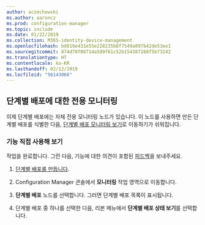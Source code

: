 ```yaml
---
author: aczechowski
ms.author: aaroncz
ms.prod: configuration-manager
ms.topic: include
ms.date: 01/22/2019
ms.collection: M365-identity-device-management
ms.openlocfilehash: bd819e431e55e228235b8f7549a097b42de53ee1
ms.sourcegitcommit: 874d78f08714a509f61c52b154387268f5b73242
ms.translationtype: HT
ms.contentlocale: ko-KR
ms.lasthandoff: 02/12/2019
ms.locfileid: "56143066"
---
```

## <a name="bkmk_pod"></a> 단계별 배포에 대한 전용 모니터링
<!--3555949-->

이제 단계별 배포에는 자체 전용 모니터링 노드가 있습니다. 이 노드를 사용하면 만든 단계별 배포를 식별한 다음, [단계별 배포 모니터링 보기](/sccm/osd/deploy-use/manage-monitor-phased-deployments#bkmk_monitor)로 이동하기가 쉬워집니다.


### <a name="try-it-out"></a>기능 직접 사용해 보기

작업을 완료합니다. 그런 다음, 기능에 대한 의견이 포함된 [피드백](/sccm/core/understand/find-help#product-feedback)을 보내주세요.

1. [단계별 배포를 만듭니다](/sccm/osd/deploy-use/create-phased-deployment-for-task-sequence).  

2. Configuration Manager 콘솔에서 **모니터링** 작업 영역으로 이동합니다.  

3. **단계별 배포** 노드를 선택합니다. 그러면 단계별 배포 목록이 표시됩니다.  

4. 단계별 배포 중 하나를 선택한 다음, 리본 메뉴에서 **단계별 배포 상태 보기**를 선택합니다. 

